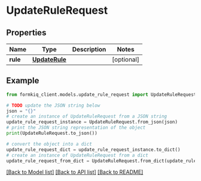 # UpdateRuleRequest


## Properties

Name | Type | Description | Notes
------------ | ------------- | ------------- | -------------
**rule** | [**UpdateRule**](UpdateRule.md) |  | [optional] 

## Example

```python
from formkiq_client.models.update_rule_request import UpdateRuleRequest

# TODO update the JSON string below
json = "{}"
# create an instance of UpdateRuleRequest from a JSON string
update_rule_request_instance = UpdateRuleRequest.from_json(json)
# print the JSON string representation of the object
print(UpdateRuleRequest.to_json())

# convert the object into a dict
update_rule_request_dict = update_rule_request_instance.to_dict()
# create an instance of UpdateRuleRequest from a dict
update_rule_request_from_dict = UpdateRuleRequest.from_dict(update_rule_request_dict)
```
[[Back to Model list]](../README.md#documentation-for-models) [[Back to API list]](../README.md#documentation-for-api-endpoints) [[Back to README]](../README.md)


